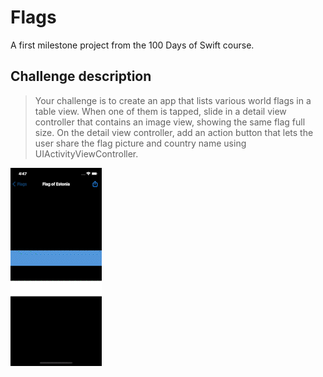 # Flags

A first milestone project from the 100 Days of Swift course. 

## Challenge description

> Your challenge is to create an app that lists various world flags in a table view. When one of them is tapped, slide in a detail view controller that contains an image view, showing the same flag full size. On the detail view controller, add an action button that lets the user share the flag picture and country name using UIActivityViewController.

![Flags showcase](https://github.com/paula3d/100DaysOfSwift/blob/f42a477b305713dbfdc88456fca4254671171e86/1-3_Milestone_Flags/Flags_showcase.gif)
